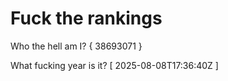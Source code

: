 # Fuck the rankings

Who the hell am I?
{ 38693071 }

What fucking year is it?
[ 2025-08-08T17:36:40Z ]
